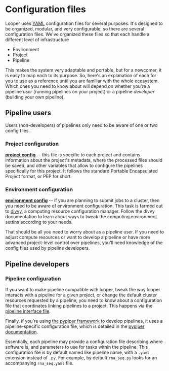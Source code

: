 # Configuration files

Looper uses [YAML](http://www.yaml.org/) configuration files for several purposes. 
It's designed to be organized, modular, and very configurable, so there are several configuration files. 
We've organized these files so that each handle a different level of infrastructure

- Environment
- Project
- Pipeline

This makes the system very adaptable and portable, but for a newcomer, it is easy to map each to its purpose. 
So, here's an explanation of each for you to use as a reference until you are familiar with the whole ecosystem. 
Which ones you need to know about will depend on whether you're a pipeline *user* (running pipelines on your project) 
or a pipeline *developer* (building your own pipeline).


## Pipeline users

Users (non-developers) of pipelines only need to be aware of one or two config files.

### Project configuration

[**project config**](define-your-project.md) -- this file is specific to each project and contains information about the project's metadata, where the processed files should be saved, and other variables that allow to configure the pipelines specifically for this project. It follows the standard Portable Encapsulated Project format, or PEP for short.

### Environment configuration

[**environment config**](http://divvy.databio.org/en/latest/configuration/) -- if you are planning to submit jobs to a cluster, then you need to be aware of environment configuration. This task is farmed out to [divvy](http://divvy.databio.org/en/latest/), a computing resource configuration manager. Follow the divvy documentation to learn about ways to tweak the computing environment settins according to your needs.

That should be all you need to worry about as a pipeline user. If you need to adjust compute resources or want to develop a pipeline or have more advanced project-level control over pipelines, you'll need knowledge of the config files used by pipeline developers.


## Pipeline developers

### Pipeline configuration

If you want to make pipeline compatible with looper, tweak the way looper interacts with a pipeline for a given project, 
or change the default cluster resources requested by a pipeline, you need to know about a configuration file that coordinates linking pipelines to a project. This happens via the [pipeline interface file](pipeline-interface-specification.md).

Finally, if you're using [the pypiper framework](https://github.com/databio/pypiper) to develop pipelines, 
it uses a pipeline-specific configuration file, which is detailed in the [pypiper documentation](http://pypiper.readthedocs.io/en/latest/advanced.html#pipeline-config-files). 

Essentially, each pipeline may provide a configuration file describing where software is, 
and parameters to use for tasks within the pipeline. This configuration file is by default named like pipeline name, 
with a `.yaml` extension instead of `.py`. For example, by default `rna_seq.py` looks for an accompanying `rna_seq.yaml` file.
